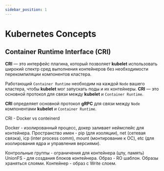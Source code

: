 ```yaml
---
sidebar_position: 1
---
```


# Kubernetes Concepts

## Container Runtime Interface (CRI)
**CRI** — это интерфейс плагина, который позволяет **kubelet** использовать широкий спектр сред выполнения контейнеров без необходимости перекомпиляции компонентов кластера.

Работающий `Container Runtime` необходим на каждой `Node` вашего кластера, чтобы **kubelet** мог запускать поды и их контейнеры. **CRI** — это основной протокол для связи между **kubelet** и `Container Runtime`.

**CRI** определяет основной протокол **gRPC** для связи между `Node` компонентами **kubelet** и `Container Runtime`.

CRI - Docker vs conteinerd

Docker - изолированный процесс, докер заливает неймспейс для контейнера. Пространство имен - pip (для изоляции), net (сетевая связка), icp (inter process comm), mount (монтирование к ОС), etc (для изолирования ядра и управления версиями).

Контрольные группы - ограничения для контейнера (цпу, память)
UnionFS - для создания блоков контейнера.
Образ - RO шаблон. Образы храняться слоями.
Контейнер - образ с Write слоем.